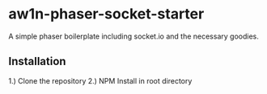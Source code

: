 # aw1n-phaser-socket-starter
A simple phaser boilerplate including socket.io and the necessary goodies.


## Installation

1.) Clone the repository
2.) NPM Install in root directory
